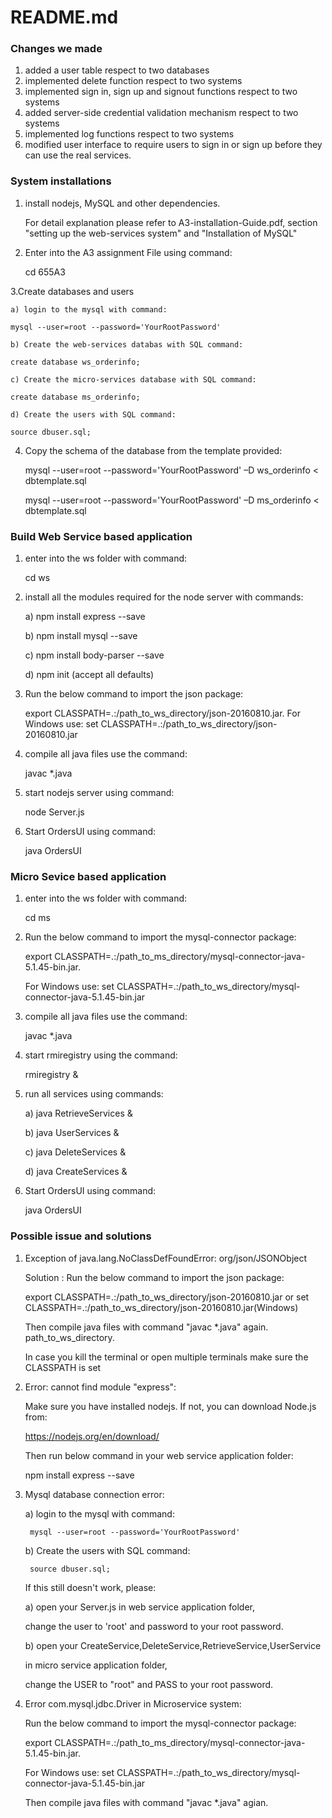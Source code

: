 # README.md

### Changes we made
1. added a user table respect to two databases
2. implemented delete function respect to two systems
3. implemented sign in, sign up and signout functions respect to two systems
4. added server-side credential validation mechanism respect to two systems
5. implemented log functions respect to two systems
6. modified user interface to require users to sign in or sign up before they can use the real services.

### System installations
1. install nodejs, MySQL and other dependencies.

    For detail explanation please refer to A3-installation-Guide.pdf,
    section "setting up the web-services system" and
    "Installation of MySQL"

2. Enter into the A3 assignment File using command:

    cd 655A3

3.Create databases and users

    a) login to the mysql with command:

    mysql --user=root --password='YourRootPassword'

    b) Create the web-services databas with SQL command:

    create database ws_orderinfo;

    c) Create the micro-services database with SQL command:

    create database ms_orderinfo;

    d) Create the users with SQL command:

    source dbuser.sql;

4. Copy the schema of the database from the template provided:

    mysql --user=root --password='YourRootPassword' –D ws_orderinfo <
    dbtemplate.sql

    mysql --user=root --password='YourRootPassword' –D ms_orderinfo <
    dbtemplate.sql


### Build Web Service based application
1. enter into the ws folder with command:

    cd ws

2. install all the modules required for the node server with commands:

    a) npm install express --save

    b) npm install mysql --save

    c) npm install body-parser --save

    d) npm init (accept all defaults)

3. Run the below command to import the json package:

    export CLASSPATH=.:/path_to_ws_directory/json-20160810.jar.
    For Windows use: set CLASSPATH=.:/path_to_ws_directory/json-20160810.jar

4. compile all java files use the command:

    javac *.java

5. start nodejs server using command:

    node Server.js

6. Start OrdersUI using command:

    java OrdersUI

### Micro Sevice based application

1. enter into the ws folder with command:

    cd ms

2. Run the below command to import the mysql-connector package:

    export CLASSPATH=.:/path_to_ms_directory/mysql-connector-java-5.1.45-bin.jar.

    For Windows use: set CLASSPATH=.:/path_to_ws_directory/mysql-connector-java-5.1.45-bin.jar

3. compile all java files use the command:

    javac *.java

4. start rmiregistry using the command:

    rmiregistry &

5. run all services using commands:

    a) java RetrieveServices &

    b) java UserServices &

    c) java DeleteServices &

    d) java CreateServices &

5. Start OrdersUI using command:

    java OrdersUI

### Possible issue and solutions

1. Exception of java.lang.NoClassDefFoundError: org/json/JSONObject

     Solution : Run the below command to import the json package:

     export CLASSPATH=.:/path_to_ws_directory/json-20160810.jar or set CLASSPATH=.:/path_to_ws_directory/json-20160810.jar(Windows)

     Then compile java files with command "javac *.java" again. path_to_ws_directory.

     In case you kill the terminal or open multiple terminals make sure the CLASSPATH is set

2. Error: cannot find module "express":

    Make sure you have installed nodejs. If not, you can download Node.js from:

    https://nodejs.org/en/download/

    Then run below command in your web service application folder:

    npm install express --save

3. Mysql database connection error:

    a) login to the mysql with command:

        mysql --user=root --password='YourRootPassword'

    b) Create the users with SQL command:

        source dbuser.sql;

    If this still doesn't work, please:

    a) open your Server.js in web service application folder,

    change the user to 'root' and password to your root password.

    b) open your CreateService,DeleteService,RetrieveService,UserService

    in micro service application folder,

    change the USER to "root" and PASS to your root password.

4. Error com.mysql.jdbc.Driver in Microservice system:

    Run the below command to import the mysql-connector package:

    export CLASSPATH=.:/path_to_ms_directory/mysql-connector-java-5.1.45-bin.jar.

    For Windows use: set CLASSPATH=.:/path_to_ws_directory/mysql-connector-java-5.1.45-bin.jar

    Then compile java files with command "javac *.java" agian.


